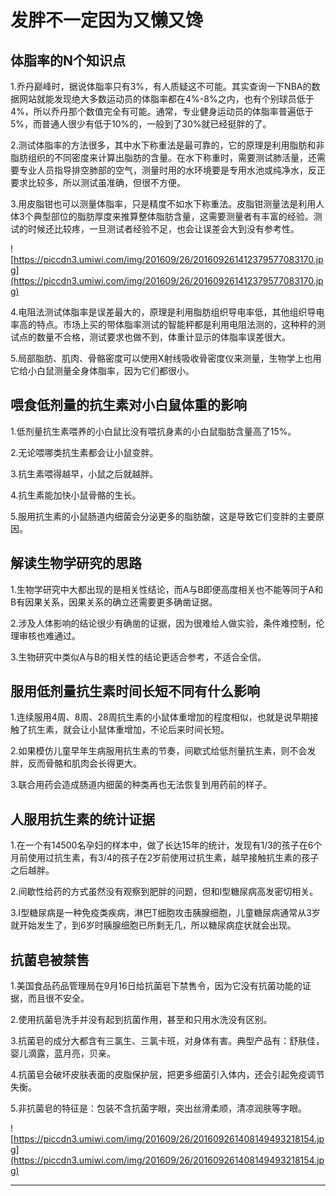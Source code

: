 # 发胖不一定因为又懒又馋

## 体脂率的N个知识点

1.乔丹巅峰时，据说体脂率只有3%，有人质疑这不可能。其实查询一下NBA的数据网站就能发现绝大多数运动员的体脂率都在4%-8%之内，也有个别球员低于4%，所以乔丹那个数值完全有可能。通常，专业健身运动员的体脂率普遍低于5%，而普通人很少有低于10%的，一般到了30%就已经挺胖的了。

2.测试体脂率的方法很多，其中水下称重法是最可靠的，它的原理是利用脂肪和非脂肪组织的不同密度来计算出脂肪的含量。在水下称重时，需要测试肺活量，还需要专业人员指导排空肺部的空气，测量时用的水环境要是专用水池或纯净水，反正要求比较多，所以测试虽准确，但很不方便。

3.用皮脂钳也可以测量体脂率，只是精度不如水下称重法。皮脂钳测量法是利用人体3个典型部位的脂肪厚度来推算整体脂肪含量，这需要测量者有丰富的经验。测试的时候还比较疼，一旦测试者经验不足，也会让误差会大到没有参考性。

![https://piccdn3.umiwi.com/img/201609/26/201609261412379577083170.jpg](https://piccdn3.umiwi.com/img/201609/26/201609261412379577083170.jpg)

4.电阻法测试体脂率是误差最大的，原理是利用脂肪组织导电率低，其他组织导电率高的特点。市场上买的带体脂率测试的智能秤都是利用电阻法测的，这种秤的测试点的数量不合格，测试要求也做不到，体重计显示的体脂率误差很大。

5.局部脂肪、肌肉、骨骼密度可以使用X射线吸收骨密度仪来测量，生物学上也用它给小白鼠测量全身体脂率，因为它们都很小。

## 喂食低剂量的抗生素对小白鼠体重的影响

1.低剂量抗生素喂养的小白鼠比没有喂抗身素的小白鼠脂肪含量高了15%。

2.无论喂哪类抗生素都会让小鼠变胖。

3.抗生素喂得越早，小鼠之后就越胖。

4.抗生素能加快小鼠骨骼的生长。

5.服用抗生素的小鼠肠道内细菌会分泌更多的脂肪酸，这是导致它们变胖的主要原因。

## 解读生物学研究的思路

1.生物学研究中大都出现的是相关性结论，而A与B即便高度相关也不能等同于A和B有因果关系，因果关系的确立还需要更多确凿证据。

2.涉及人体影响的结论很少有确凿的证据，因为很难给人做实验，条件难控制，伦理审核也难通过。

3.生物研究中类似A与B的相关性的结论更适合参考，不适合全信。

## 服用低剂量抗生素时间长短不同有什么影响

1.连续服用4周、8周、28周抗生素的小鼠体重增加的程度相似，也就是说早期接触了抗生素，就会让小鼠体重增加，不论后来时间长短。

2.如果模仿儿童早年生病服用抗生素的节奏，间歇式给低剂量抗生素，则不会发胖，反而骨骼和肌肉会长得更大。

3.联合用药会造成肠道内细菌的种类再也无法恢复到用药前的样子。

## 人服用抗生素的统计证据

1.在一个有14500名孕妇的样本中，做了长达15年的统计，发现有1/3的孩子在6个月前使用过抗生素，有3/4的孩子在2岁前使用过抗生素，越早接触抗生素的孩子之后越胖。

2.间歇性给药的方式虽然没有观察到肥胖的问题，但和I型糖尿病高发密切相关。

3.I型糖尿病是一种免疫类疾病，淋巴T细胞攻击胰腺细胞，儿童糖尿病通常从3岁就开始发生了，到6岁时胰腺细胞已所剩无几，所以糖尿病症状就会出现。

## 抗菌皂被禁售

1.美国食品药品管理局在9月16日给抗菌皂下禁售令，因为它没有抗菌功能的证据，而且很不安全。

2.使用抗菌皂洗手并没有起到抗菌作用，甚至和只用水洗没有区别。

3.抗菌皂的成分大都含有三氯生、三氯卡班，对身体有害。典型产品有：舒肤佳，婴儿滴露，蓝月亮，贝亲。

4.抗菌皂会破坏皮肤表面的皮脂保护层，把更多细菌引入体内，还会引起免疫调节失衡。

5.非抗菌皂的特征是：包装不含抗菌字眼，突出丝滑柔顺，清凉润肤等字眼。

![https://piccdn3.umiwi.com/img/201609/26/201609261408149493218154.jpg](https://piccdn3.umiwi.com/img/201609/26/201609261408149493218154.jpg)

---
